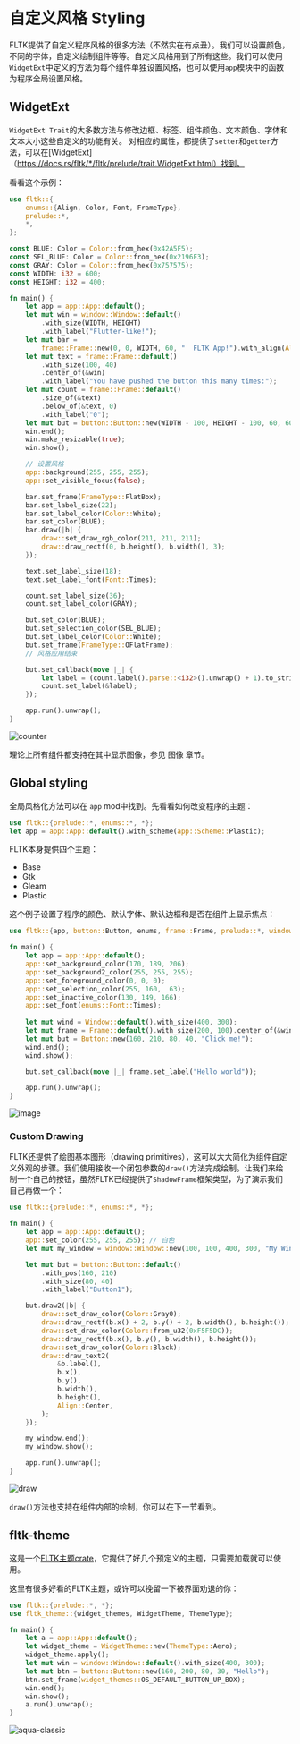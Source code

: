 # 自定义风格 Styling

FLTK提供了自定义程序风格的很多方法（不然实在有点丑）。我们可以设置颜色，不同的字体，自定义绘制组件等等。自定义风格用到了所有这些。我们可以使用`WidgetExt`中定义的方法为每个组件单独设置风格，也可以使用`app`模块中的函数为程序全局设置风格。

## WidgetExt
`WidgetExt Trait`的大多数方法与修改边框、标签、组件颜色、文本颜色、字体和文本大小这些自定义的功能有关。
对相应的属性，都提供了`setter`和`getter`方法，可以在[WidgetExt]（https://docs.rs/fltk/*/fltk/prelude/trait.WidgetExt.html）找到。

看看这个示例：

```rust
use fltk::{
    enums::{Align, Color, Font, FrameType},
    prelude::*,
    *,
};

const BLUE: Color = Color::from_hex(0x42A5F5);
const SEL_BLUE: Color = Color::from_hex(0x2196F3);
const GRAY: Color = Color::from_hex(0x757575);
const WIDTH: i32 = 600;
const HEIGHT: i32 = 400;

fn main() {
    let app = app::App::default();
    let mut win = window::Window::default()
        .with_size(WIDTH, HEIGHT)
        .with_label("Flutter-like!");
    let mut bar =
        frame::Frame::new(0, 0, WIDTH, 60, "  FLTK App!").with_align(Align::Left | Align::Inside);
    let mut text = frame::Frame::default()
        .with_size(100, 40)
        .center_of(&win)
        .with_label("You have pushed the button this many times:");
    let mut count = frame::Frame::default()
        .size_of(&text)
        .below_of(&text, 0)
        .with_label("0");
    let mut but = button::Button::new(WIDTH - 100, HEIGHT - 100, 60, 60, "@+6plus");
    win.end();
    win.make_resizable(true);
    win.show();

    // 设置风格
    app::background(255, 255, 255);
    app::set_visible_focus(false);

    bar.set_frame(FrameType::FlatBox);
    bar.set_label_size(22);
    bar.set_label_color(Color::White);
    bar.set_color(BLUE);
    bar.draw(|b| {
        draw::set_draw_rgb_color(211, 211, 211);
        draw::draw_rectf(0, b.height(), b.width(), 3);
    });

    text.set_label_size(18);
    text.set_label_font(Font::Times);

    count.set_label_size(36);
    count.set_label_color(GRAY);

    but.set_color(BLUE);
    but.set_selection_color(SEL_BLUE);
    but.set_label_color(Color::White);
    but.set_frame(FrameType::OFlatFrame);
    // 风格应用结束

    but.set_callback(move |_| {
        let label = (count.label().parse::<i32>().unwrap() + 1).to_string();
        count.set_label(&label);
    });

    app.run().unwrap();
}
```

![counter](https://github.com/MoAlyousef/fltk-rs/raw/master/screenshots/flutter_like.jpg)

理论上所有组件都支持在其中显示图像，参见 图像 章节。

## Global styling

全局风格化方法可以在 `app` mod中找到。先看看如何改变程序的主题：
```rust
use fltk::{prelude::*, enums::*, *};
let app = app::App::default().with_scheme(app::Scheme::Plastic);
```
FLTK本身提供四个主题：
- Base
- Gtk
- Gleam
- Plastic

这个例子设置了程序的颜色、默认字体、默认边框和是否在组件上显示焦点：
```rust
use fltk::{app, button::Button, enums, frame::Frame, prelude::*, window::Window};

fn main() {
    let app = app::App::default();
    app::set_background_color(170, 189, 206);
    app::set_background2_color(255, 255, 255);
    app::set_foreground_color(0, 0, 0);
    app::set_selection_color(255, 160,  63);
    app::set_inactive_color(130, 149, 166);
    app::set_font(enums::Font::Times);
    
    let mut wind = Window::default().with_size(400, 300);
    let mut frame = Frame::default().with_size(200, 100).center_of(&wind);
    let mut but = Button::new(160, 210, 80, 40, "Click me!");
    wind.end();
    wind.show();

    but.set_callback(move |_| frame.set_label("Hello world"));

    app.run().unwrap();
}
```

![image](https://user-images.githubusercontent.com/37966791/145727821-5923fcd4-3a57-4a15-b36f-574b3e5321ea.png)

### Custom Drawing
FLTK还提供了绘图基本图形（drawing primitives），这可以大大简化为组件自定义外观的步骤。我们使用接收一个闭包参数的`draw()`方法完成绘制。让我们来绘制一个自己的按钮，虽然FLTK已经提供了`ShadowFrame`框架类型，为了演示我们自己再做一个：
```rust
use fltk::{prelude::*, enums::*, *};

fn main() {
    let app = app::App::default();
    app::set_color(255, 255, 255); // 白色
    let mut my_window = window::Window::new(100, 100, 400, 300, "My Window");

    let mut but = button::Button::default()
        .with_pos(160, 210)
        .with_size(80, 40)
        .with_label("Button1");

    but.draw2(|b| {
        draw::set_draw_color(Color::Gray0);
        draw::draw_rectf(b.x() + 2, b.y() + 2, b.width(), b.height());
        draw::set_draw_color(Color::from_u32(0xF5F5DC));
        draw::draw_rectf(b.x(), b.y(), b.width(), b.height());
        draw::set_draw_color(Color::Black);
        draw::draw_text2(
            &b.label(),
            b.x(),
            b.y(),
            b.width(),
            b.height(),
            Align::Center,
        );
    });

    my_window.end();
    my_window.show();

    app.run().unwrap();
}
```

![draw](https://user-images.githubusercontent.com/37966791/100938232-62956a80-3505-11eb-888f-ffe655e7aadc.jpg)

`draw()`方法也支持在组件内部的绘制，你可以在下一节看到。

## fltk-theme
这是一个[FLTK主题crate](https://github.com/fltk-rs/fltk-theme)，它提供了好几个预定义的主题，只需要加载就可以使用。

这里有很多好看的FLTK主题，或许可以挽留一下被界面劝退的你：
```rust
use fltk::{prelude::*, *};
use fltk_theme::{widget_themes, WidgetTheme, ThemeType};

fn main() {
    let a = app::App::default();
    let widget_theme = WidgetTheme::new(ThemeType::Aero);
    widget_theme.apply();
    let mut win = window::Window::default().with_size(400, 300);
    let mut btn = button::Button::new(160, 200, 80, 30, "Hello");
    btn.set_frame(widget_themes::OS_DEFAULT_BUTTON_UP_BOX);
    win.end();
    win.show();
    a.run().unwrap();
}
```

![aqua-classic](https://github.com/fltk-rs/fltk-theme/raw/main/screenshots/aqua_classic.jpg)